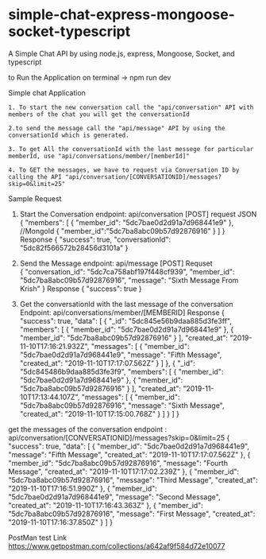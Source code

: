 # simple-chat-express-mongoose-socket-typescript
A Simple Chat API by using node.js, express, Mongoose, Socket, and typescript

to Run the Application
  on terminal -> npm run dev


Simple chat Application

    1. To start the new conversation call the "api/conversation" API with members of the chat you will get the conversationId

    2.to send the message call the "api/message" API by using the conversationId which is generated.

    3. To get All the conversationId with the last messege for particular memberId, use "api/conversations/member/[memberId]"  

    4. To GET the messages, we have to request via Conversation ID by calling the API "api/conversation/[CONVERSATIONID]/messages?skip=0&limit=25"

Sample Request 

 1. Start the Conversation 
 endpoint: api/conversation [POST]
 request JSON
    {
	    "members": [
		    { "member_id": "5dc7bae0d2d91a7d968441e9"  }, //MongoId
		    { "member_id":"5dc7ba8abc09b57d92876916" }
	    ]
    }
Response 
    {
        "success": true,
        "conversationId": "5dc82f566572b28456d3101a"
    }  

2. Send the Message
endpoint: api/message [POST]
Requset   
    {
	    "conversation_id": "5dc7ca758abf197f448cf939",
        "member_id": "5dc7ba8abc09b57d92876916",
        "message": "Sixth Message From Krish"
    }
Response 
    {
        "success": true
    }

3. Get the conversationId with the last message of the conversation
Endpoint: api/conversations/member/[MEMBERID]
Response 
{
    "success": true,
    "data": [
        {
            "_id": "5dc845e56b9daa885d3fe3ff",
            "members": [
                {
                    "member_id": "5dc7bae0d2d91a7d968441e9"
                },
                {
                    "member_id": "5dc7ba8abc09b57d92876916"
                }
            ],
            "created_at": "2019-11-10T17:16:21.932Z",
            "messages": [
                {
                    "member_id": "5dc7bae0d2d91a7d968441e9",
                    "message": "Fifth Message",
                    "created_at": "2019-11-10T17:17:07.562Z"
                }
            ]
        },
        {
            "_id": "5dc845486b9daa885d3fe3f9",
            "members": [
                {
                    "member_id": "5dc7bae0d2d91a7d968441e9"
                },
                {
                    "member_id": "5dc7ba8abc09b57d92876916"
                }
            ],
            "created_at": "2019-11-10T17:13:44.107Z",
            "messages": [
                {
                    "member_id": "5dc7ba8abc09b57d92876916",
                    "message": "Sixth Message",
                    "created_at": "2019-11-10T17:15:00.768Z"
                }
            ]
        }
    ]
} 

get the messages of the conversation
endpoint : api/conversation/[CONVERSATIONID]/messages?skip=0&limit=25
{
    "success": true,
    "data": [
        {
            "member_id": "5dc7bae0d2d91a7d968441e9",
            "message": "Fifth Message",
            "created_at": "2019-11-10T17:17:07.562Z"
        },
        {
            "member_id": "5dc7ba8abc09b57d92876916",
            "message": "Fourth Message",
            "created_at": "2019-11-10T17:17:02.239Z"
        },
        {
            "member_id": "5dc7ba8abc09b57d92876916",
            "message": "Third Message",
            "created_at": "2019-11-10T17:16:51.990Z"
        },
        {
            "member_id": "5dc7bae0d2d91a7d968441e9",
            "message": "Second Message",
            "created_at": "2019-11-10T17:16:43.363Z"
        },
        {
            "member_id": "5dc7ba8abc09b57d92876916",
            "message": "First Message",
            "created_at": "2019-11-10T17:16:37.850Z"
        }
    ]
}

PostMan test Link 
https://www.getpostman.com/collections/a642af9f584d72e10077
